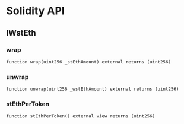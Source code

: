 # Solidity API

## IWstEth

### wrap

```solidity
function wrap(uint256 _stEthAmount) external returns (uint256)
```

### unwrap

```solidity
function unwrap(uint256 _wstEthAmount) external returns (uint256)
```

### stEthPerToken

```solidity
function stEthPerToken() external view returns (uint256)
```

